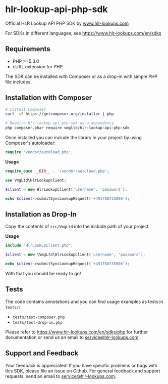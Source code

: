 hlr-lookup-api-php-sdk
======================
Official HLR Lookup API PHP SDK by www.hlr-lookups.com

For SDKs in different languages, see https://www.hlr-lookups.com/en/sdks

Requirements
------------
* PHP >=5.3.0
* cURL extension for PHP

The SDK can be installed with Composer or as a drop-in with simple PHP file includes.

Installation with Composer
--------------------------
```bash
# Install Composer
curl -sS https://getcomposer.org/installer | php

# Require hlr-lookup-api-php-sdk as a dependency
php composer.phar require vmgltd/hlr-lookup-api-php-sdk
```

Once installed you can include the library in your project by using Composer's autoloader:
```php
require 'vendor/autoload.php';
```

**Usage**
```php
require_once __DIR__ . '/vendor/autoload.php';

use VmgLtd\HlrLookupClient;

$client = new HlrLookupClient('username', 'password');

echo $client->submitSyncLookupRequest('+491788735000');
```

Installation as Drop-In
-----------------------
Copy the contents of `src/VmgLtd` into the include path of your project.

**Usage**
```php
include "HlrLookupClient.php";

$client = new \VmgLtd\HlrLookupClient('username', 'password');

echo $client->submitSyncLookupRequest('+491788735000');
```

With that you should be ready to go!

Tests
-----

The code contains annotations and you can find usage examples as tests in `tests/`:
* `tests/test-composer.php`
* `tests/test-drop-in.php`

Please refer to https://www.hlr-lookups.com/en/sdks/php for further documentation or send us an email to service@hlr-lookups.com.

Support and Feedback
--------------------
Your feedback is appreciated! If you have specific problems or bugs with this SDK, please file an issue on Github. For general feedback and support requests, send an email to service@hlr-lookups.com.


